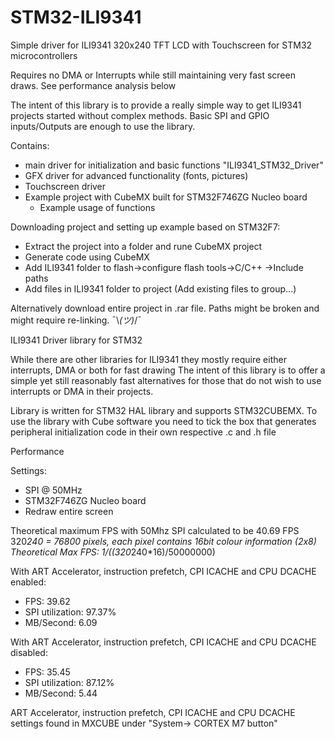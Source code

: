 # STM32-ILI9341
Simple driver for ILI9341 320x240 TFT LCD with Touchscreen for STM32 microcontrollers

Requires no DMA or Interrupts while still maintaining very fast screen draws. See performance analysis below

The intent of this library is to provide a really simple way to get ILI9341 projects started without complex methods.
Basic SPI and GPIO inputs/Outputs are enough to use the library.

Contains:
  - main driver for initialization and basic functions "ILI9341_STM32_Driver"
  - GFX driver for advanced functionality (fonts, pictures)
  - Touchscreen driver
  - Example project with CubeMX built for STM32F746ZG Nucleo board
    - Example usage of functions

Downloading project and setting up example based on STM32F7:
  - Extract the project into a folder and rune CubeMX project
  - Generate code using CubeMX
  - Add ILI9341 folder to flash->configure flash tools->C/C++ ->Include paths
  - Add files in ILI9341 folder to project (Add existing files to group...)
  
Alternatively download entire project in .rar file. Paths might be broken and might require re-linking.
 ¯\\_(ツ)_/¯

ILI9341 Driver library for STM32


While there are other libraries for ILI9341 they mostly require either interrupts, DMA or both for fast drawing
The intent of this library is to offer a simple yet still reasonably fast alternatives for those that
do not wish to use interrupts or DMA in their projects.

Library is written for STM32 HAL library and supports STM32CUBEMX. To use the library with Cube software
you need to tick the box that generates peripheral initialization code in their own respective .c and .h file


Performance

Settings:	
  - SPI @ 50MHz 
  - STM32F746ZG Nucleo board
  - Redraw entire screen

  Theoretical maximum FPS with 50Mhz SPI calculated to be 40.69 FPS
  320*240 = 76800 pixels, each pixel contains 16bit colour information (2x8)
  Theoretical Max FPS: 1/((320*240*16)/50000000)

With ART Accelerator, instruction prefetch, CPI ICACHE and CPU DCACHE enabled:

 - FPS:							39.62
 - SPI utilization:					97.37%
 - MB/Second:						6.09

With ART Accelerator, instruction prefetch, CPI ICACHE and CPU DCACHE disabled:

 - FPS:							35.45
 - SPI utilization:					87.12%
 - MB/Second:						5.44

ART Accelerator, instruction prefetch, CPI ICACHE and CPU DCACHE settings found in MXCUBE under "System-> CORTEX M7 button"

